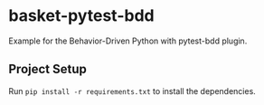 # basket-pytest-bdd
Example for the Behavior-Driven Python with pytest-bdd plugin.

## Project Setup
Run `pip install -r requirements.txt` to install the dependencies.
